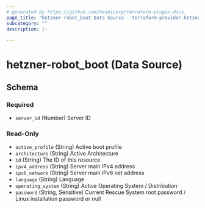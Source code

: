 ```yaml
---
# generated by https://github.com/hashicorp/terraform-plugin-docs
page_title: "hetzner-robot_boot Data Source - terraform-provider-hetzner-robot"
subcategory: ""
description: |-
  
---
```


# hetzner-robot_boot (Data Source)





<!-- schema generated by tfplugindocs -->
## Schema

### Required

- `server_id` (Number) Server ID

### Read-Only

- `active_profile` (String) Active boot profile
- `architecture` (String) Active Architecture
- `id` (String) The ID of this resource.
- `ipv4_address` (String) Server main IPv4 address
- `ipv6_network` (String) Server main IPv6 net address
- `language` (String) Language
- `operating_system` (String) Active Operating System / Distribution
- `password` (String, Sensitive) Current Rescue System root password / Linux installation password or null


